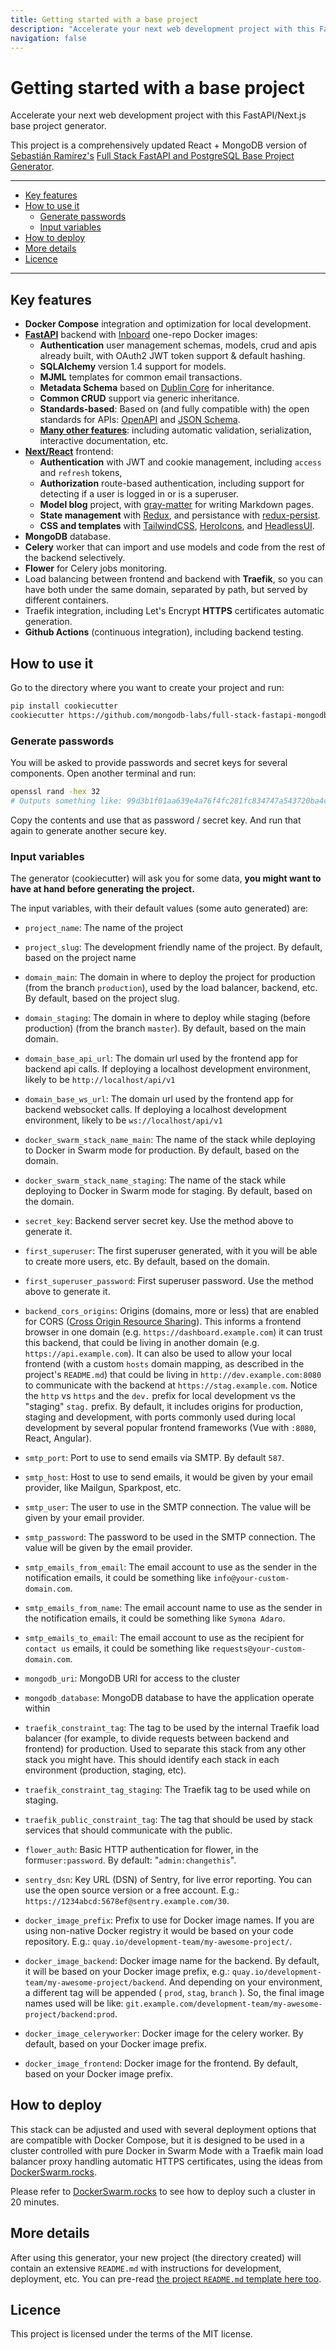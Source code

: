 ```yaml
---
title: Getting started with a base project
description: "Accelerate your next web development project with this FastAPI/Next.js base project generator."
navigation: false
---
```


# Getting started with a base project

Accelerate your next web development project with this FastAPI/Next.js base project generator.

This project is a comprehensively updated React + MongoDB version of [Sebastián Ramírez's](https://github.com/tiangolo) [Full Stack FastAPI and PostgreSQL Base Project Generator](https://github.com/tiangolo/full-stack-fastapi-postgresql).

---

- [Key features](#key-features)
- [How to use it](#how-to-use-it)
  - [Generate passwords](#generate-passwords)
  - [Input variables](#input-variables)
- [How to deploy](#how-to-deploy)
- [More details](#more-details)
- [Licence](#licence)

---

## Key features

- **Docker Compose** integration and optimization for local development.
- [**FastAPI**](https://github.com/tiangolo/fastapi) backend with [Inboard](https://inboard.bws.bio/) one-repo Docker images:
  - **Authentication** user management schemas, models, crud and apis already built, with OAuth2 JWT token support & default hashing.
  - **SQLAlchemy** version 1.4 support for models.
  - **MJML** templates for common email transactions.
  - **Metadata Schema** based on [Dublin Core](https://www.dublincore.org/specifications/dublin-core/dcmi-terms/#section-3) for inheritance.
  - **Common CRUD** support via generic inheritance.
  - **Standards-based**: Based on (and fully compatible with) the open standards for APIs: [OpenAPI](https://github.com/OAI/OpenAPI-Specification) and [JSON Schema](http://json-schema.org/).
  - [**Many other features**]("https://fastapi.tiangolo.com/features/"): including automatic validation, serialization, interactive documentation, etc.
- [**Next/React**](https://react.dev/) frontend:
  - **Authentication** with JWT and cookie management, including `access` and `refresh` tokens,
  - **Authorization** route-based authentication, including support for detecting if a user is logged in or is a superuser.
  - **Model blog** project, with [gray-matter](https://github.com/jonschlinkert/gray-matter) for writing Markdown pages.
  - **State management** with [Redux](https://redux.js.org/), and persistance with [redux-persist](https://github.com/rt2zz/redux-persist).
  - **CSS and templates** with [TailwindCSS](https://tailwindcss.com/), [HeroIcons](https://heroicons.com/), and [HeadlessUI](https://headlessui.com/).
- **MongoDB** database.
- **Celery** worker that can import and use models and code from the rest of the backend selectively.
- **Flower** for Celery jobs monitoring.
- Load balancing between frontend and backend with **Traefik**, so you can have both under the same domain, separated by path, but served by different containers.
- Traefik integration, including Let's Encrypt **HTTPS** certificates automatic generation.
- **Github Actions** (continuous integration), including backend testing.

## How to use it

Go to the directory where you want to create your project and run:

```bash
pip install cookiecutter
cookiecutter https://github.com/mongodb-labs/full-stack-fastapi-mongodb
```

### Generate passwords

You will be asked to provide passwords and secret keys for several components. Open another terminal and run:

```bash
openssl rand -hex 32
# Outputs something like: 99d3b1f01aa639e4a76f4fc281fc834747a543720ba4c8a8648ba755aef9be7f
```

Copy the contents and use that as password / secret key. And run that again to generate another secure key.

### Input variables

The generator (cookiecutter) will ask you for some data, **you might want to have at hand before generating the project.**

The input variables, with their default values (some auto generated) are:

- `project_name`: The name of the project
- `project_slug`: The development friendly name of the project. By default, based on the project name
- `domain_main`: The domain in where to deploy the project for production (from the branch `production`), used by the load balancer, backend, etc. By default, based on the project slug.
- `domain_staging`: The domain in where to deploy while staging (before production) (from the branch `master`). By default, based on the main domain.
- `domain_base_api_url`: The domain url used by the frontend app for backend api calls. If deploying a localhost development environment, likely to be `http://localhost/api/v1`
- `domain_base_ws_url`: The domain url used by the frontend app for backend websocket calls. If deploying a localhost development environment, likely to be `ws://localhost/api/v1`

- `docker_swarm_stack_name_main`: The name of the stack while deploying to Docker in Swarm mode for production. By default, based on the domain.
- `docker_swarm_stack_name_staging`: The name of the stack while deploying to Docker in Swarm mode for staging. By default, based on the domain.

- `secret_key`: Backend server secret key. Use the method above to generate it.
- `first_superuser`: The first superuser generated, with it you will be able to create more users, etc. By default, based on the domain.
- `first_superuser_password`: First superuser password. Use the method above to generate it.
- `backend_cors_origins`: Origins (domains, more or less) that are enabled for CORS ([Cross Origin Resource Sharing](https://developer.mozilla.org/en-US/docs/Web/HTTP/CORS)). This informs a frontend browser in one domain (e.g. `https://dashboard.example.com`) it can trust this backend, that could be living in another domain (e.g. `https://api.example.com`). It can also be used to allow your local frontend (with a custom `hosts` domain mapping, as described in the project's `README.md`) that could be living in `http://dev.example.com:8080` to communicate with the backend at `https://stag.example.com`. Notice the `http` vs `https` and the `dev.` prefix for local development vs the "staging" `stag.` prefix. By default, it includes origins for production, staging and development, with ports commonly used during local development by several popular frontend frameworks (Vue with `:8080`, React, Angular).
- `smtp_port`: Port to use to send emails via SMTP. By default `587`.
- `smtp_host`: Host to use to send emails, it would be given by your email provider, like Mailgun, Sparkpost, etc.
- `smtp_user`: The user to use in the SMTP connection. The value will be given by your email provider.
- `smtp_password`: The password to be used in the SMTP connection. The value will be given by the email provider.
- `smtp_emails_from_email`: The email account to use as the sender in the notification emails, it could be something like `info@your-custom-domain.com`.
- `smtp_emails_from_name`: The email account name to use as the sender in the notification emails, it could be something like `Symona Adaro`.
- `smtp_emails_to_email`: The email account to use as the recipient for `contact us` emails, it could be something like `requests@your-custom-domain.com`.
- `mongodb_uri`: MongoDB URI for access to the cluster
- `mongodb_database`: MongoDB database to have the application operate within
- `traefik_constraint_tag`: The tag to be used by the internal Traefik load balancer (for example, to divide requests between backend and frontend) for production. Used to separate this stack from any other stack you might have. This should identify each stack in each environment (production, staging, etc).
- `traefik_constraint_tag_staging`: The Traefik tag to be used while on staging.
- `traefik_public_constraint_tag`: The tag that should be used by stack services that should communicate with the public.

- `flower_auth`: Basic HTTP authentication for flower, in the form`user:password`. By default: "`admin:changethis`".

- `sentry_dsn`: Key URL (DSN) of Sentry, for live error reporting. You can use the open source version or a free account. E.g.: `https://1234abcd:5678ef@sentry.example.com/30`.

- `docker_image_prefix`: Prefix to use for Docker image names. If you are using non-native Docker registry it would be based on your code repository. E.g.: `quay.io/development-team/my-awesome-project/`.
- `docker_image_backend`: Docker image name for the backend. By default, it will be based on your Docker image prefix, e.g.: `quay.io/development-team/my-awesome-project/backend`. And depending on your environment, a different tag will be appended ( `prod`, `stag`, `branch` ). So, the final image names used will be like: `git.example.com/development-team/my-awesome-project/backend:prod`.
- `docker_image_celeryworker`: Docker image for the celery worker. By default, based on your Docker image prefix.
- `docker_image_frontend`: Docker image for the frontend. By default, based on your Docker image prefix.

## How to deploy

This stack can be adjusted and used with several deployment options that are compatible with Docker Compose, but it is designed to be used in a cluster controlled with pure Docker in Swarm Mode with a Traefik main load balancer proxy handling automatic HTTPS certificates, using the ideas from [DockerSwarm.rocks](https://dockerswarm.rocks).

Please refer to [DockerSwarm.rocks](https://dockerswarm.rocks) to see how to deploy such a cluster in 20 minutes.

## More details

After using this generator, your new project (the directory created) will contain an extensive `README.md` with instructions for development, deployment, etc. You can pre-read [the project `README.md` template here too](./geo-sintesis/README.md).

## Licence

This project is licensed under the terms of the MIT license.
